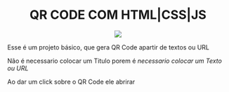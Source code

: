 <h1 align="center"> QR CODE COM HTML|CSS|JS </h1>
<p align="center">
    <img src="https://api.qrserver.com/v1/create-qr-code/?size=150x150&data=Ol%C3%A1%20sou%20jackson%20e%20esse%20%C3%A9%20um%20projeto%20legal%20com%20js"/>
</p>
<p>Esse é um projeto básico, que gera QR Code apartir de textos ou URL</p>
<p>Não é necessario colocar um Titulo porem é <em>necessario colocar um Texto ou URL</em></p>
<p>Ao dar um click sobre o QR Code ele abrirar</p>
